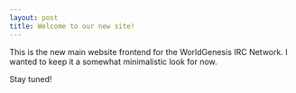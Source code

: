 ```yaml
---
layout: post
title: Welcome to our new site!
---
```


This is the new main website frontend for the WorldGenesis IRC Network.
I wanted to keep it a somewhat minimalistic look for now.

Stay tuned!
